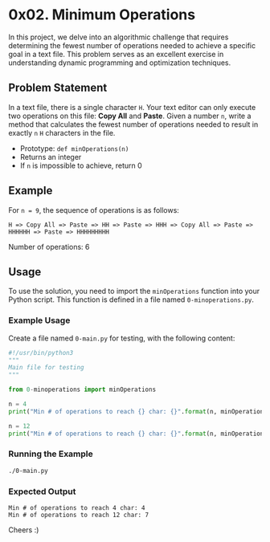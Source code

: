 # 0x02. Minimum Operations

In this project, we delve into an algorithmic challenge that requires determining the fewest number of operations needed to achieve a specific goal in a text file. This problem serves as an excellent exercise in understanding dynamic programming and optimization techniques.

## Problem Statement

In a text file, there is a single character `H`. Your text editor can only execute two operations on this file: **Copy All** and **Paste**. Given a number `n`, write a method that calculates the fewest number of operations needed to result in exactly `n` `H` characters in the file.

- Prototype: `def minOperations(n)`
- Returns an integer
- If `n` is impossible to achieve, return 0

## Example

For `n = 9`, the sequence of operations is as follows:

`H => Copy All => Paste => HH => Paste => HHH => Copy All => Paste => HHHHHH => Paste => HHHHHHHHH`

Number of operations: 6

## Usage

To use the solution, you need to import the `minOperations` function into your Python script. This function is defined in a file named `0-minoperations.py`.

### Example Usage

Create a file named `0-main.py` for testing, with the following content:

```python
#!/usr/bin/python3
"""
Main file for testing
"""

from 0-minoperations import minOperations

n = 4
print("Min # of operations to reach {} char: {}".format(n, minOperations(n)))

n = 12
print("Min # of operations to reach {} char: {}".format(n, minOperations(n)))
```

### Running the Example
```bash
./0-main.py
```

### Expected Output

```
Min # of operations to reach 4 char: 4
Min # of operations to reach 12 char: 7
```

Cheers :)